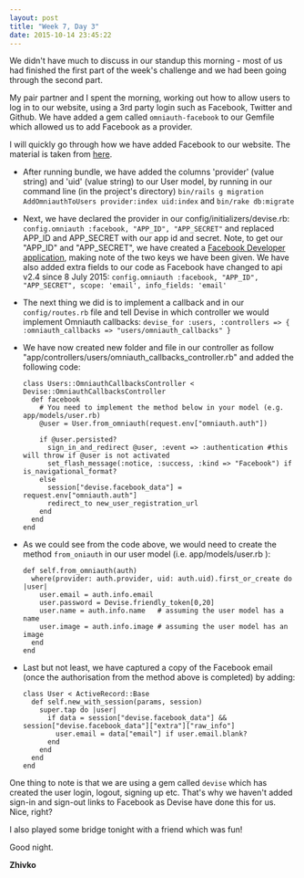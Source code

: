 ```yaml
---
layout: post
title: "Week 7, Day 3"
date: 2015-10-14 23:45:22
---
```

We didn't have much to discuss in our standup this morning - most of us had finished the first part of the week's challenge and we had been going through the second part.

My pair partner and I spent the morning, working out how to allow users to log in to our website, using a 3rd party login such as Facebook, Twitter and Github. We have added a gem called `omniauth-facebook` to our Gemfile which allowed us to add Facebook as a provider.

I will quickly go through how we have added Facebook to our website. The material is taken from [here](https://github.com/plataformatec/devise/wiki/OmniAuth:-Overview).

* After running bundle, we have added the columns 'provider' (value string) and 'uid' (value string) to our User model, by running in our command line (in the project's directory) `bin/rails g migration AddOmniauthToUsers provider:index uid:index` and `bin/rake db:migrate`

* Next, we have declared the provider in our config/initializers/devise.rb: `config.omniauth :facebook, "APP_ID", "APP_SECRET"` and replaced APP_ID and APP_SECRET with our app id and secret. Note, to get our "APP_ID" and "APP_SECRET", we have created a [Facebook Developer application](https://developers.facebook.com/), making note of the two keys we have been given. We have also added extra fields to our code as Facebook have changed to api v2.4 since 8 July 2015: `config.omniauth :facebook, "APP_ID", "APP_SECRET", scope: 'email', info_fields: 'email'`

* The next thing we did is to implement a callback and in our `config/routes.rb` file and tell Devise in which controller we would implement Omniauth callbacks: `devise_for :users, :controllers => { :omniauth_callbacks => "users/omniauth_callbacks" }`

* We have now created new folder and file in our controller as follow "app/controllers/users/omniauth_callbacks_controller.rb" and added the following code:

      class Users::OmniauthCallbacksController < Devise::OmniauthCallbacksController
        def facebook
          # You need to implement the method below in your model (e.g. app/models/user.rb)
          @user = User.from_omniauth(request.env["omniauth.auth"])

          if @user.persisted?
            sign_in_and_redirect @user, :event => :authentication #this will throw if @user is not activated
            set_flash_message(:notice, :success, :kind => "Facebook") if is_navigational_format?
          else
            session["devise.facebook_data"] = request.env["omniauth.auth"]
            redirect_to new_user_registration_url
          end
        end
      end

* As we could see from the code above, we would need to create the method `from_oniauth` in our user model (i.e. app/models/user.rb ):

      def self.from_omniauth(auth)
        where(provider: auth.provider, uid: auth.uid).first_or_create do |user|
          user.email = auth.info.email
          user.password = Devise.friendly_token[0,20]
          user.name = auth.info.name   # assuming the user model has a name
          user.image = auth.info.image # assuming the user model has an image
        end
      end


* Last but not least, we have captured a copy of the Facebook email (once the authorisation from the method above is completed) by adding:

      class User < ActiveRecord::Base
        def self.new_with_session(params, session)
          super.tap do |user|
            if data = session["devise.facebook_data"] && session["devise.facebook_data"]["extra"]["raw_info"]
              user.email = data["email"] if user.email.blank?
            end
          end
        end
      end


One thing to note is that we are using a gem called `devise` which has created the user login, logout, signing up etc. That's why we haven't added sign-in and sign-out links to Facebook as Devise have done this for us. Nice, right?


I also played some bridge tonight with a friend which was fun!

Good night.

__Zhivko__
